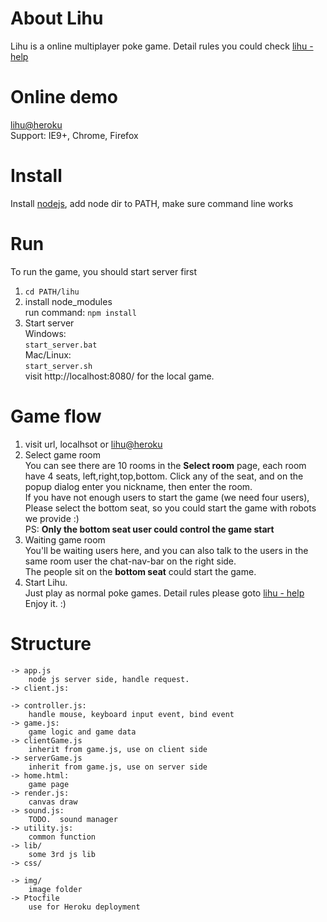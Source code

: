 # About Lihu
Lihu is a online multiplayer poke game. Detail rules you could check [lihu - help](http://lihu.herokuapp.com/help.htm)  


# Online demo
[lihu@heroku](http://lihu.herokuapp.com/)  
Support: IE9+, Chrome, Firefox


# Install
Install [nodejs](http://nodejs.org/), add node dir to PATH, make sure command line works

# Run
To run the game, you should start server first

1. `cd PATH/lihu`  
2. install node_modules  
run command: `npm install`  
3. Start server  
Windows:  
`start_server.bat`    
Mac/Linux:  
`start_server.sh`  
visit http://localhost:8080/ for the local game.

# Game flow
1. visit url, localhsot or [lihu@heroku](http://lihu.herokuapp.com/)
2. Select game room  
You can see there are 10 rooms in the **Select room** page, each room have 4 seats, left,right,top,bottom. Click any of the seat, and on the popup dialog enter you nickname, then enter the room.  
If you have not enough users to start the game (we need four users), Please select the bottom seat, so you could start the game with 
robots we provide :)  
PS: **Only the bottom seat user could control the game start**  
3. Waiting game room  
You'll be waiting users here, and you can also talk to the users in the same room user the chat-nav-bar on the right side.  
The people sit on the **bottom seat** could start the game.  
4. Start Lihu.  
Just play as normal poke games. 
Detail rules please goto [lihu - help](http://lihu.herokuapp.com/help.htm)  
Enjoy it. :)


# Structure

	-> app.js
		node js server side, handle request.
	-> client.js:

	-> controller.js:
		handle mouse, keyboard input event, bind event
	-> game.js:
		game logic and game data
	-> clientGame.js
		inherit from game.js, use on client side
	-> serverGame.js
		inherit from game.js, use on server side
	-> home.html:
		game page
	-> render.js:
		canvas draw
	-> sound.js:
		TODO.  sound manager
	-> utility.js:
		common function
	-> lib/
		some 3rd js lib
	-> css/

	-> img/
		image folder
	-> Ptocfile
		use for Heroku deployment



